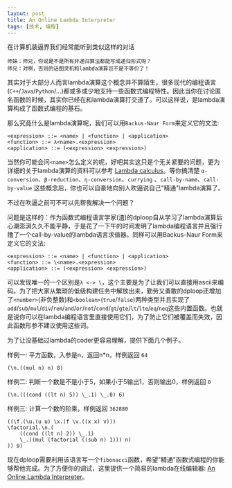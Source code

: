 ```yaml
---
layout: post
title: An Online Lambda Interpreter
tags: [技术, 编程]
---
```



在计算机装逼界我们经常能听到类似这样的对话
```
师妹：师兄，你说是不是所有非递归算法都能写成递归形式呀？
师兄：对啊，否则的话图灵机和lambda演算岂不是不等价了！
```

其实对于大部分人而言lambda演算这个概念并不算陌生，很多现代的编程语言(`C++`/`Java`/`Python`/...)都或多或少地支持一些函数式编程特性。因此当你在讨论匿名函数的时候，其实你已经在和lambda演算打交道了。可以这样说，是lambda演算构成了函数式编程的基石。

<!--more-->

那么究竟什么是lambda演算呢，我们可以用`Backus-Naur Form`来定义它的文法:

```
<expression> ::= <name> | <function> | <application>
<function> ::= λ<name>.<expression>
<application> ::= (<expression> <expression>)
```

当然你可能会问`<name>`怎么定义的呢，好吧其实这只是个无关紧要的问题，更为详细的关于lambda演算的资料可以参考 [Lambda calculus](https://en.wikipedia.org/wiki/Lambda_calculus)。等你搞清楚 `α-conversion`、`β-reduction`、`η-conversion`、`currying`
、`call-by-name`、`call-by-value` 这些概念后，你也可以自豪地向别人吹逼说自己"精通"lambda演算了。

不过在吹逼之前可不可以先帮我解决一个问题？

问题是这样的：作为函数式编程语言学家(渣)的dploop自从学习了lambda演算后心潮澎湃久久不能平静，于是花了一下午的时间发明了lambda编程语言并且强行撸了一个call-by-value的lambda语言求值器。同样可以用Backus-Naur Form来定义它的文法:

```
<expression> ::= <name> | <function> | <application>
<function> ::= \<name>.<expression>
<application> ::= (<expression> <expression>)
```

可以发现唯一的一个区别是`λ <-> \`，这个主要是为了让我们可以直接用ascii来编码。为了把大家从繁琐的低级构建任务中解放出来，勤劳又勇敢的dploop还增加了`<number>`(非负整数)和`<boolean>`(`true`/`false`)两种类型并且实现了`add`/`sub`/`mul`/`div`/`rem`/`and`/`or`/`not`/`cond`/`gt`/`gte`/`lt`/`lte`/`eq`/`neq`这些内置函数。也就是说你可以在lambda编程语言里直接使用它们，为了防止它们被覆盖而失效，因此函数形参不建议使用这些词。

为了让没基础过lambda的coder更容易理解，提供下面几个例子。

样例一: 平方函数，入参是n，返回n*n，样例返回 `64`
```
(\n.((mul n) n) 8)
```

样例二: 判断一个数是不是小于5，如果小于5输出1，否则输出0，样例返回 `0`
```
(\n.(((cond ((lt n) 5)) \_.1) \_.0) 6)
```

样例三: 计算一个数的阶乘，样例返回 `362880`
```
((\f.(\u.(u u) \x.(f \v.((x x) v)))
\factorial.\n.(
    ((cond ((lt n) 2)) \_.1)
    \_.((mul (factorial ((sub n) 1))) n)
)) 9)
```

现在dploop需要利用该语言写一个`fibonacci`函数，希望"精通"函数式编程的你能够帮他完成。为了方便你的调试，这里提供一个简易的lambda在线编辑器: [An Online Lambda Interpreter](https://dploop.github.io/lambda-qlcoder/editor.html)。

